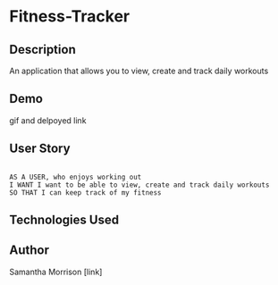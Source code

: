 # Fitness-Tracker

## Description
An application that allows you to view, create and track daily workouts

## Demo

gif and delpoyed link

## User Story

```

AS A USER, who enjoys working out
I WANT I want to be able to view, create and track daily workouts
SO THAT I can keep track of my fitness

```

## Technologies Used


## Author
Samantha Morrison [link]